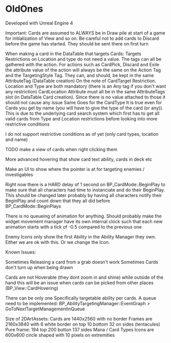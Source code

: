 # OldOnes

Developed with Unreal Engine 4

Important:
Cards are assumed to ALWAYS be in Draw pile at start of a game for initialization of View and so on. Be careful not to add cards to Discard before the game has started. They should be sent there on first turn

When making a card in the DataTable that targets Cards:
Targets Restrictions on Location and type do not need a value. The tags can all be gathered with the action.
For actions such as CardPick, Discard and Exile the attribute value of the action will always be the same on the Action Tag and the TargetingStyle Tag. They can, and should, be kept in the same AttributeTag (DataTable creation)
On the note of CardTarget Restriction. Location and Type are both mandatory (there is an Any tag if you don't want any restriction)
CardLocation Attribute must all be in the same AttributeTags slot (in DataTable Card creation). Since there is no value attached to those it should not cause any issue
Same Goes for the CardType 
It is true even for Cards you get by name (you will have to give the type of the card (or any)). This is due to the underlying card search system which first has to get all valid cards from Type and Location restrictions before looking into more restrictive conditions

I do not support restrictive conditions as of yet (only card types, location and name)



TODO make a view of cards when right clicking them

More advanced hovering that show card text ability, cards in deck etc

Make an UI to show where the pointer is at for targeting enemies / investigables

Right now there is a HARD delay of 1 second on BP_CardMode::BeginPlay to make sure that all characters had time to instanciate and do their BeginPlay. This should be changed later probably by having all characters notify their BeginPlay and count down that they all did before BP_CardMode::BeginPlays

There is no queueing of animation for anything. Should probably make the widget movement manager have its own internal clock such that each new animation starts with a tick of -0.5 compared to the previous one

Enemy Icons only show the first Ability in the Ability Manager they own. Either we are ok with this. Or we change the Icon.

Known Issues:

Sometimes Releasing a card from a grab doesn't work
Sometimes Cards don't turn up when being drawn

Cards are not Hoverable (they dont zoom in and shine) while outside of the hand this will be an issue when cards can be picked from other places (BP_View::CardHovering)

There can be only one Specifically targetable ability per cards. A queue need to be implemented: BP_AbilityTargetingManager::EventGraph > GoToNextTargetManagementInQueue


Size of 2DArtAssets:
Cards are 1440x2560 with no border
Frames are 2160x3840 with 6 white border on top 10 bottom 32 on sides (tentacules)
Pure frame: 194 top 200 botton 137 sides
Mana / Card Types Icons are 600x600 circle shaped with 10 pixels on extremities
